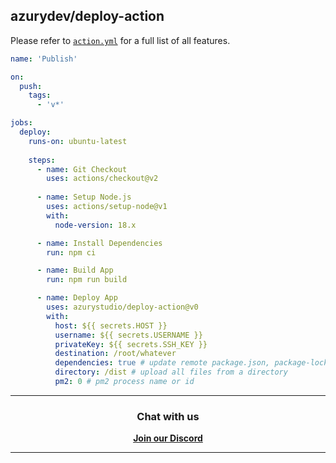 ## azurydev/deploy-action

Please refer to [`action.yml`](https://github.com/azurystudio/deploy-action/blob/dev/action.yml) for a full list of all features.

```yml
name: 'Publish'

on:
  push:
    tags:
      - 'v*'

jobs:
  deploy:
    runs-on: ubuntu-latest
        
    steps:
      - name: Git Checkout
        uses: actions/checkout@v2
        
      - name: Setup Node.js
        uses: actions/setup-node@v1
        with:
          node-version: 18.x

      - name: Install Dependencies
        run: npm ci

      - name: Build App
        run: npm run build

      - name: Deploy App
        uses: azurystudio/deploy-action@v0
        with:
          host: ${{ secrets.HOST }}
          username: ${{ secrets.USERNAME }}
          privateKey: ${{ secrets.SSH_KEY }}
          destination: /root/whatever
          dependencies: true # update remote package.json, package-lock.json, and dependencies
          directory: /dist # upload all files from a directory
          pm2: 0 # pm2 process name or id
```

<hr>
<div align='center'>
  <h3>Chat with us</h3>
  <a href='https://azury.dev/discord'><b>Join our Discord</b></a>
</div>
<hr>
